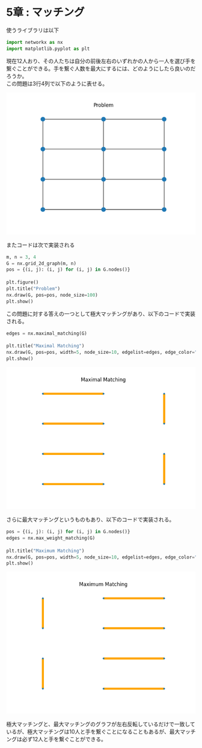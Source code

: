 # 5章 : マッチング

使うライブラリは以下

```python
import networkx as nx
import matplotlib.pyplot as plt
```

現在12人おり、その人たちは自分の前後左右のいずれかの人から一人を選び手を繋ぐことができる。手を繋ぐ人数を最大にするには、どのようにしたら良いのだろうか。  
この問題は3行4列で以下のように表せる。

<img src="./img/Figure_1.png">

またコードは次で実装される

```python
m, n = 3, 4
G = nx.grid_2d_graph(m, n)
pos = {(i, j): (i, j) for (i, j) in G.nodes()} 

plt.figure()
plt.title("Problem")
nx.draw(G, pos=pos, node_size=100)
plt.show()
```

この問題に対する答えの一つとして極大マッチングがあり、以下のコードで実装される。

```python
edges = nx.maximal_matching(G)

plt.title("Maximal Matching")
nx.draw(G, pos=pos, width=5, node_size=10, edgelist=edges, edge_color="orange")
plt.show()
```

<img src="./img/Figure_2.png">

さらに最大マッチングというものもあり、以下のコードで実装される。

```python
pos = {(i, j): (i, j) for (i, j) in G.nodes()} 
edges = nx.max_weight_matching(G)

plt.title("Maximum Matching")
nx.draw(G, pos=pos, width=5, node_size=10, edgelist=edges, edge_color="orange")
plt.show()
```

<img src="./img/Figure_3.png">

極大マッチングと、最大マッチングのグラフが左右反転しているだけで一致しているが、極大マッチングは10人と手を繋ぐことになることもあるが、最大マッチングは必ず12人と手を繋ぐことができる。